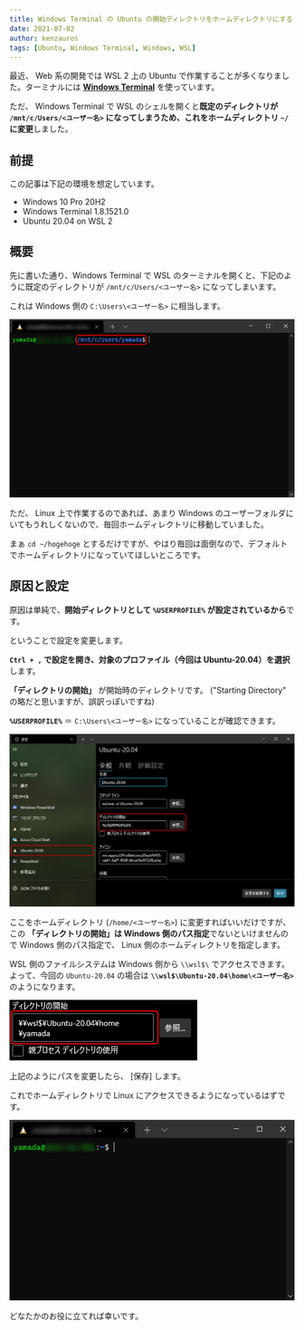 ```yaml
---
title: Windows Terminal の Ubuntu の開始ディレクトリをホームディレクトリにする
date: 2021-07-02
author: kenzauros
tags: [Ubuntu, Windows Terminal, Windows, WSL]
---
```


最近、 Web 系の開発では WSL 2 上の Ubuntu で作業することが多くなりました。ターミナルには **[Windows Terminal](https://github.com/microsoft/terminal)** を使っています。

ただ、 Windows Terminal で WSL のシェルを開くと**既定のディレクトリが `/mnt/c/Users/<ユーザー名>` になってしまうため、これをホームディレクトリ `~/` に変更**しました。

## 前提

この記事は下記の環境を想定しています。

- Windows 10 Pro 20H2
- Windows Terminal 1.8.1521.0
- Ubuntu 20.04 on WSL 2

## 概要

先に書いた通り、Windows Terminal で WSL のターミナルを開くと、下記のように既定のディレクトリが `/mnt/c/Users/<ユーザー名>` になってしまいます。

これは Windows 側の `C:\Users\<ユーザー名>` に相当します。

![既定のディレクトリが Windows のユーザーディレクトリになってしまう](images/windows-terminal-ubuntu-starting-directory-1.png)

ただ、 Linux 上で作業するのであれば、あまり Windows のユーザーフォルダにいてもうれしくないので、毎回ホームディレクトリに移動していました。

まぁ `cd ~/hogehoge` とするだけですが、やはり毎回は面倒なので、デフォルトでホームディレクトリになっていてほしいところです。

## 原因と設定

原因は単純で、**開始ディレクトリとして `%USERPROFILE%` が設定されているから**です。

ということで設定を変更します。

**`Ctrl + ,` で設定を開き、対象のプロファイル（今回は Ubuntu-20.04）を選択**します。

**「ディレクトリの開始」** が開始時のディレクトリです。 ("Starting Directory" の略だと思いますが、誤訳っぽいですね)

**`%USERPROFILE%`** ＝ `C:\Users\<ユーザー名>` になっていることが確認できます。

![Windows Terminal のデフォルトでは「ディレクトリの開始」が %USERPROFILE% になっている](images/windows-terminal-ubuntu-starting-directory-2.png)

ここをホームディレクトリ (`/home/<ユーザー名>`) に変更すればいいだけですが、この **「ディレクトリの開始」は Windows 側のパス指定**でないといけませんので Windows 側のパス指定で、 Linux 側のホームディレクトリを指定します。

WSL 側のファイルシステムは Windows 側から `\\wsl$\` でアクセスできます。よって、今回の `Ubuntu-20.04` の場合は **`\\wsl$\Ubuntu-20.04\home\<ユーザー名>`** のようになります。

![「ディレクトリの開始」を \\wsl$\&lt;プロファイル名&gt;\home\&lt;ユーザー名&gt; に変更](images/windows-terminal-ubuntu-starting-directory-3.png)

上記のようにパスを変更したら、 [保存] します。

これでホームディレクトリで Linux にアクセスできるようになっているはずです。

![無事 Linux 側のホームディレクトリが既定のディレクトリになった](images/windows-terminal-ubuntu-starting-directory-4.png)

どなたかのお役に立てれば幸いです。
